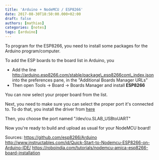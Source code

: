 ```yaml
---
title: 'Arduino + NodeMCU / ESP8266'
date: 2017-08-30T18:50:00.000+02:00
draft: false
authors: [mathias]
categories: [notes]
tags: [arduino]
---
```


To program for the ESP8266, you need to install some packages for the Arduino program/computer.

To add the ESP boards to the board list in Arduino, you
*   Add the line http://arduino.esp8266.com/stable/package\_esp8266com\_index.json into the preferences pane, in the "Additional Boards Manager URLs"
*   Then open Tools -> Board -> Boards Manager and install **ESP8266**

You can now select your proper board from the list.

Next, you need to make sure you can select the proper port it's connected to. To do that, you install the driver from [here](https://www.silabs.com/products/development-tools/software/usb-to-uart-bridge-vcp-drivers)

Then, you choose the port named "/dev/cu.SLAB_USBtoUART"

Now you're ready to build and upload as usual for your NodeMCU board!

Sources:
https://github.com/esp8266/Arduino
http://www.instructables.com/id/Quick-Start-to-Nodemcu-ESP8266-on-Arduino-IDE/
https://roboindia.com/tutorials/nodemcu-amica-esp8266-board-installation